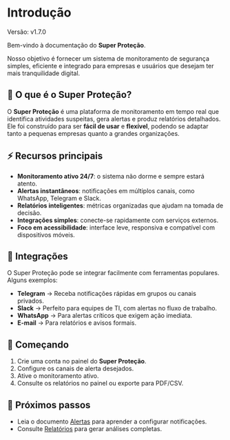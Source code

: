 # Introdução
Versão: v1.7.0

Bem-vindo à documentação do **Super Proteção**.

Nosso objetivo é fornecer um sistema de monitoramento de segurança simples, eficiente e integrado para empresas e usuários que desejam ter mais tranquilidade digital.

## 📌 O que é o Super Proteção?
O **Super Proteção** é uma plataforma de monitoramento em tempo real que identifica atividades suspeitas, gera alertas e produz relatórios detalhados. Ele foi construído para ser **fácil de usar** e **flexível**, podendo se adaptar tanto a pequenas empresas quanto a grandes organizações.

## ⚡ Recursos principais
- **Monitoramento ativo 24/7**: o sistema não dorme e sempre estará atento.
- **Alertas instantâneos**: notificações em múltiplos canais, como WhatsApp, Telegram e Slack.
- **Relatórios inteligentes**: métricas organizadas que ajudam na tomada de decisão.
- **Integrações simples**: conecte-se rapidamente com serviços externos.
- **Foco em acessibilidade**: interface leve, responsiva e compatível com dispositivos móveis.

## 🔌 Integrações
O Super Proteção pode se integrar facilmente com ferramentas populares. Alguns exemplos:
- **Telegram** → Receba notificações rápidas em grupos ou canais privados.
- **Slack** → Perfeito para equipes de TI, com alertas no fluxo de trabalho.
- **WhatsApp** → Para alertas críticos que exigem ação imediata.
- **E-mail** → Para relatórios e avisos formais.

## 🚀 Começando
1. Crie uma conta no painel do **Super Proteção**.  
2. Configure os canais de alerta desejados.  
3. Ative o monitoramento ativo.  
4. Consulte os relatórios no painel ou exporte para PDF/CSV.

## 📖 Próximos passos
- Leia o documento [Alertas](alertas.md) para aprender a configurar notificações.  
- Consulte [Relatórios](relatorios.md) para gerar análises completas.
